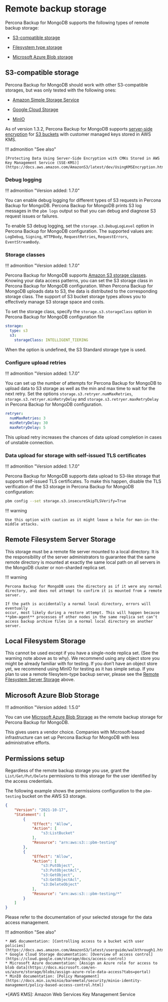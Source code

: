 # Remote backup storage

Percona Backup for MongoDB supports the following types of remote backup storage:


* [S3-compatible storage](#s3-compatible-storage)

* [Filesystem type storage](#remote-filesystem-server-storage)

* [Microsoft Azure Blob storage](#microsoft-azure-blob-storage)

## S3-compatible storage

Percona Backup for MongoDB should work with other S3-compatible storages, but was only tested with the following ones:


* [Amazon Simple Storage Service](https://docs.aws.amazon.com/s3/index.html)


* [Google Cloud Storage](https://cloud.google.com/storage)


* [MinIO](https://min.io/)

As of version 1.3.2, Percona Backup for MongoDB supports [server-side encryption](https://docs.percona.com/percona-backup-mongodb/glossary.html#term-Server-side-encryption) for [S3 buckets](../reference/glossary.md#bucket) with customer managed keys stored in AWS KMS.

!!! admonition "See also"

    [Protecting Data Using Server-Side Encryption with CMKs Stored in AWS Key Management Service (SSE-KMS)](https://docs.aws.amazon.com/AmazonS3/latest/dev/UsingKMSEncryption.html)

### Debug logging

!!! admonition "Version added: 1.7.0" 

You can enable debug logging for different types of S3 requests in Percona Backup for MongoDB. Percona Backup for MongoDB prints S3 log messages in the `pbm logs` output so that you can debug and diagnose S3 request issues or failures.

To enable S3 debug logging, set the `storage.s3.DebugLogLevel` option in Percona Backup for MongoDB configuration. The supported values are: `LogDebug`, `Signing`, `HTTPBody`, `RequestRetries`, `RequestErrors`, `EventStreamBody`.

### Storage classes 

!!! admonition "Version added: 1.7.0" 

Percona Backup for MongoDB supports [Amazon S3 storage classes](https://aws.amazon.com/s3/storage-classes/). Knowing your data access patterns, you can set the S3 storage class in Percona Backup for MongoDB configuration. When Percona Backup for MongoDB uploads data to S3, the data is distributed to the corresponding storage class. The support of S3 bucket storage types allows you to effectively manage S3 storage space and costs.

To set the storage class, specify the `storage.s3.storageClass` option in Percona Backup for MongoDB configuration file

```yaml
storage:
  type: s3
  s3:
    storageClass: INTELLIGENT_TIERING
```

When the option is undefined, the S3 Standard storage type is used.

### Configure upload retries 

!!! admonition "Version added: 1.7.0" 

You can set up the number of attempts for Percona Backup for MongoDB to upload data to S3 storage as well as the min and max time to wait for the next retry. Set the options `storage.s3.retryer.numMaxRetries`, `storage.s3.retryer.minRetryDelay` and `storage.s3.retryer.maxRetryDelay` in Percona Backup for MongoDB configuration.

```yaml
retryer:
  numMaxRetries: 3
  minRetryDelay: 30
  maxRetryDelay: 5
```

This upload retry increases the chances of data upload completion in cases of unstable connection.

### Data upload for storage with self-issued TLS certificates

!!! admonition "Version added: 1.7.0"

Percona Backup for MongoDB supports data upload to S3-like storage that supports self-issued TLS certificates. To make this happen, disable the TLS verification of the S3 storage in Percona Backup for MongoDB configuration:

```sh
pbm config --set storage.s3.insecureSkipTLSVerify=True
```

!!! warning 

    Use this option with caution as it might leave a hole for man-in-the-middle attacks.

## Remote Filesystem Server Storage

This storage must be a remote file server mounted to a local directory. It is the responsibility of the server administrators to guarantee that the same remote directory is mounted at exactly the same local path on all servers in the
MongoDB cluster or non-sharded replica set.

!!! warning

    Percona Backup for MongoDB uses the directory as if it were any normal directory, and does not attempt to confirm it is mounted from a remote server.

    If the path is accidentally a normal local directory, errors will eventually
    occur, most likely during a restore attempt. This will happen because **pbm-agent** processes of other nodes in the same replica set can’t access backup archive files in a normal local directory on another server.

## Local Filesystem Storage

This cannot be used except if you have a single-node replica set. (See the warning note above as to why). We recommend using any object store you might be already familiar with for testing. If you don’t have an object store yet, we recommend using MinIO for testing as it has simple setup. If you plan to use a remote filesytem-type backup server, please see the [Remote Filesystem Server Storage](#remote-filesystem-server-storage) above.

## Microsoft Azure Blob Storage

!!! admonition "Version added: 1.5.0"

You can use [Microsoft Azure Blob Storage](https://docs.microsoft.com/en-us/azure/storage/blobs/storage-blobs-introduction) as the remote backup storage for Percona Backup for MongoDB.

This gives users a vendor choice. Companies with Microsoft-based infrastructure can set up Percona Backup for MongoDB with less administrative efforts.

## Permissions setup

Regardless of the remote backup storage you use, grant the `List/Get/Put/Delete` permissions to this storage for the user identified by the access credentials.

The following example shows the permissions configuration to the `pbm-testing` bucket on the AWS S3 storage.

```json
{
    "Version": "2021-10-17",
    "Statement": [
        {
            "Effect": "Allow",
            "Action": [
                "s3:ListBucket"
            ],
            "Resource": "arn:aws:s3:::pbm-testing"
        },
        {
            "Effect": "Allow",
            "Action": [
                "s3:PutObject",
                "s3:PutObjectAcl",
                "s3:GetObject",
                "s3:GetObjectAcl",
                "s3:DeleteObject"
            ],
            "Resource": "arn:aws:s3:::pbm-testing/*"
        }
    ]
}
```

Please refer to the documentation of your selected storage for the data access management.

!!! admonition "See also"

    * AWS documentation: [Controlling access to a bucket with user policies](https://docs.aws.amazon.com/AmazonS3/latest/userguide/walkthrough1.html)
    * Google Cloud Storage documentation: [Overview of access control](https://cloud.google.com/storage/docs/access-control)
    * Microsoft Azure documentation: [Assign an Azure role for access to blob data](https://docs.microsoft.com/en-us/azure/storage/blobs/assign-azure-role-data-access?tabs=portal)
    * MinIO documentation: [Policy Management](https://docs.min.io/minio/baremetal/security/minio-identity-management/policy-based-access-control.html)

*[AWS KMS]: Amazon Web Services Key Management Service